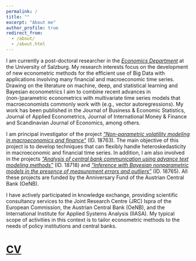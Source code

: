```yaml
---
permalink: /
title: ""
excerpt: "About me"
author_profile: true
redirect_from: 
  - /about/
  - /about.html
---
```



I am currently a post-doctoral researcher in the [*Economics Department*](https://www.plus.ac.at/economics/?lang=en) at the University of Salzburg. My research interests focus on the development of new econometric methods for the efficient use of Big Data with applications involving many financial and macroeconomic time series. Drawing on the literature on machine, deep, and statistical learning and Bayesian econometrics I aim to combine recent advances in (non-)parametric econometrics with multivariate time series models that macroeconomists commonly work with (e.g., vector autoregressions). My work has been published in the Journal of Business & Economic Statistics, Journal of Applied Econometrics, Journal of International Money & Finance and Scandinavian Journal of Economics, among others. 

I am principal investigator of the project [*“Non-parametric volatility modeling in macroeconomics and finance”*](https://www.plus.ac.at/news/oesterreichische-nationalbank-funds-non-parametric-volatility-modeling-in-macroeconomics-and-finance-project-of-niko-hauzenberger/?lang=en&pgrp=281990&pg=283628&is_paged=7) (ID. 18763). The main objective of this project is to develop techniques that can flexibly handle heteroskedasticity in macroeconomic and financial time series. In addition, I am also involved in the projects [*“Analysis of central bank communication using advance text modeling methods”*](https://www.plus.ac.at/news/new-project-analyses-effects-of-communication-of-central-bankers-on-macroeconomic-behavior/?lang=en&pgrp=281990&pg=283628&is_paged=10) (ID. 18718) and [*“Inference with Bayesian nonparametric models in the presence of measurement errors and outliers”*](https://www.plus.ac.at/news/oesterreichische-nationalbank-oenb-jubilaumsfonds-funding-for-project-of-michael-pfarrhofer/?lang=en&pg=220) (ID. 18765). All these projects are funded by the Anniversary Fund of the Austrian Central Bank (OeNB).

I have actively participated in knowledge exchange, providing scientific consultancy services to the Joint Research Centre (JRC) Ispra of the European Commission, the Austrian Central Bank (OeNB), and the International Institute for Applied Systems Analysis (IIASA). My typical scope of activities in this context is to tailor econometric methods to the needs of policy institutions and central banks.

[CV](https://www.dropbox.com/s/bmsj8kmjvym0csr/NH_CV_March2023.pdf?dl=0) 
======
